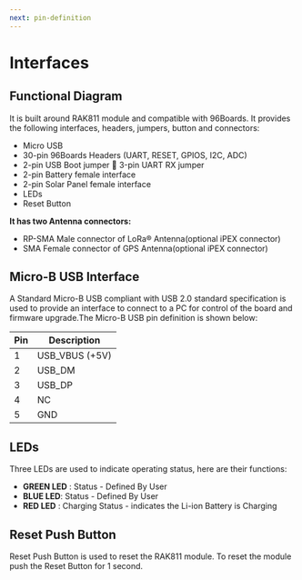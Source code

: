 ```yaml
---
next: pin-definition
---
```


# Interfaces

## Functional Diagram

<rk-img
  src="/assets/images/datasheet/rak5205/rak5205-functional-diagram.png"
  width="100%"
  figure-number="1"
  caption="RAK5205 Functional Diagram"
/>

It is built around RAK811 module and compatible with 96Boards. It provides the
following interfaces, headers, jumpers, button and connectors: 

- Micro USB 
- 30-pin 96Boards Headers (UART, RESET, GPIOS, I2C, ADC) 
- 2-pin USB Boot jumper  3-pin UART RX jumper 
- 2-pin Battery female interface
- 2-pin Solar Panel female interface
- LEDs
- Reset Button

**It has two Antenna connectors:**

- RP-SMA Male connector of LoRa® Antenna(optional iPEX connector) 
- SMA Female connector of GPS Antenna(optional iPEX connector)

## Micro-B USB Interface

A Standard Micro-B USB compliant with USB 2.0 standard specification is used to provide an interface to connect to a PC for control of the board and firmware upgrade.The Micro-B USB pin definition is shown below:


<rk-img
  src="/assets/images/datasheet/rak5205/micro-usb-pinout.png"
  width="25%"
  figure-number="2"
  caption="Micro USB Pinout"
/>

| Pin | Description | 
| ---- | ---- | 
| 1 | USB_VBUS (+5V) | 
| 2 | USB_DM | 
| 3 | USB_DP | 
| 4 | NC | 
| 5 | GND | 


## LEDs

Three LEDs are used to indicate operating status, here are their functions:

- **GREEN LED** : Status - Defined By User
- **BLUE LED**: Status - Defined By User
- **RED LED** : Charging Status - indicates the Li-ion Battery is Charging

## Reset Push Button

 Reset Push Button is used to reset the RAK811 module. To reset the module push the Reset Button for 1 second.

